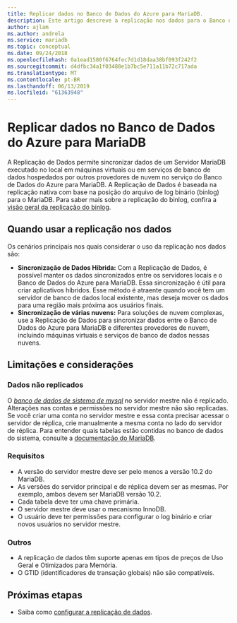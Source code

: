 ```yaml
---
title: Replicar dados no Banco de Dados do Azure para MariaDB.
description: Este artigo descreve a replicação nos dados para o Banco de Dados do Azure para MariaDB.
author: ajlam
ms.author: andrela
ms.service: mariadb
ms.topic: conceptual
ms.date: 09/24/2018
ms.openlocfilehash: 0a1ead1580f6764fec7d1d18daa38bf093f242f2
ms.sourcegitcommit: d4dfbc34a1f03488e1b7bc5e711a11b72c717ada
ms.translationtype: MT
ms.contentlocale: pt-BR
ms.lasthandoff: 06/13/2019
ms.locfileid: "61363948"
---
```

# <a name="replicate-data-into-azure-database-for-mariadb"></a>Replicar dados no Banco de Dados do Azure para MariaDB

A Replicação de Dados permite sincronizar dados de um Servidor MariaDB executado no local em máquinas virtuais ou em serviços de banco de dados hospedados por outros provedores de nuvem no serviço do Banco de Dados do Azure para MariaDB. A Replicação de Dados é baseada na replicação nativa com base na posição do arquivo de log binário (binlog) para o MariaDB. Para saber mais sobre a replicação do binlog, confira a [visão geral da replicação do binlog](https://mariadb.com/kb/en/library/replication-overview/).

## <a name="when-to-use-data-in-replication"></a>Quando usar a replicação nos dados
Os cenários principais nos quais considerar o uso da replicação nos dados são:

- **Sincronização de Dados Híbrida:** Com a Replicação de Dados, é possível manter os dados sincronizados entre os servidores locais e o Banco de Dados do Azure para MariaDB. Essa sincronização é útil para criar aplicativos híbridos. Esse método é atraente quando você tem um servidor de banco de dados local existente, mas deseja mover os dados para uma região mais próxima aos usuários finais.
- **Sincronização de várias nuvens:** Para soluções de nuvem complexas, use a Replicação de Dados para sincronizar dados entre o Banco de Dados do Azure para MariaDB e diferentes provedores de nuvem, incluindo máquinas virtuais e serviços de banco de dados nessas nuvens.

## <a name="limitations-and-considerations"></a>Limitações e considerações

### <a name="data-not-replicated"></a>Dados não replicados
O [*banco de dados de sistema de mysql*](https://mariadb.com/kb/en/library/the-mysql-database-tables/) no servidor mestre não é replicado. Alterações nas contas e permissões no servidor mestre não são replicadas. Se você criar uma conta no servidor mestre e essa conta precisar acessar o servidor de réplica, crie manualmente a mesma conta no lado do servidor de réplica. Para entender quais tabelas estão contidas no banco de dados do sistema, consulte a [documentação do MariaDB](https://mariadb.com/kb/en/library/the-mysql-database-tables/).

### <a name="requirements"></a>Requisitos
- A versão do servidor mestre deve ser pelo menos a versão 10.2 do MariaDB.
- As versões do servidor principal e de réplica devem ser as mesmas. Por exemplo, ambos devem ser MariaDB versão 10.2.
- Cada tabela deve ter uma chave primária.
- O servidor mestre deve usar o mecanismo InnoDB.
- O usuário deve ter permissões para configurar o log binário e criar novos usuários no servidor mestre.

### <a name="other"></a>Outros
- A replicação de dados têm suporte apenas em tipos de preços de Uso Geral e Otimizados para Memória.
- O GTID (identificadores de transação globais) não são compatíveis.

## <a name="next-steps"></a>Próximas etapas
- Saiba como [configurar a replicação de dados](howto-data-in-replication.md).
